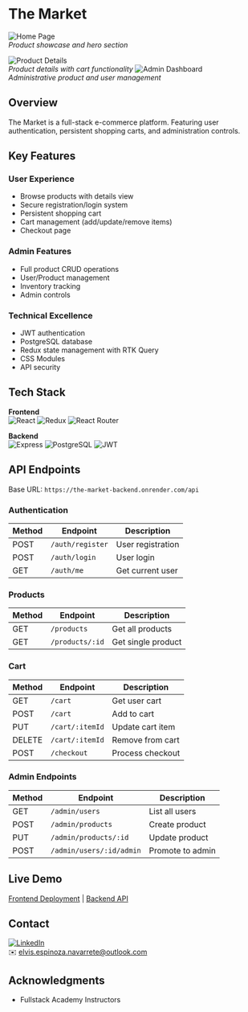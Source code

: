 # The Market

![Home Page](https://i.imgur.com/JUw5Kgj.png)  
_Product showcase and hero section_

![Product Details](https://i.imgur.com/0ppgHoN.png)  
_Product details with cart functionality_
![Admin Dashboard](https://i.imgur.com/CQwIuuK.png)  
_Administrative product and user management_

## Overview

The Market is a full-stack e-commerce platform. Featuring user authentication, persistent shopping carts, and administration controls.

## Key Features

### User Experience

- Browse products with details view
- Secure registration/login system
- Persistent shopping cart
- Cart management (add/update/remove items)
- Checkout page

### Admin Features

- Full product CRUD operations
- User/Product management
- Inventory tracking
- Admin controls

### Technical Excellence

- JWT authentication
- PostgreSQL database
- Redux state management with RTK Query
- CSS Modules
- API security

## Tech Stack

**Frontend**  
![React](https://img.shields.io/badge/React-18.2.0-blue)
![Redux](https://img.shields.io/badge/Redux_Toolkit-1.9.7-purple)
![React Router](https://img.shields.io/badge/React_Router-6.20.1-orange)

**Backend**  
![Express](https://img.shields.io/badge/Express-5.1.0-green)
![PostgreSQL](https://img.shields.io/badge/PostgreSQL-15.4-blue)
![JWT](https://img.shields.io/badge/JWT-9.0.2-yellow)

## API Endpoints

Base URL: `https://the-market-backend.onrender.com/api`

### Authentication

| Method | Endpoint         | Description       |
| ------ | ---------------- | ----------------- |
| POST   | `/auth/register` | User registration |
| POST   | `/auth/login`    | User login        |
| GET    | `/auth/me`       | Get current user  |

### Products

| Method | Endpoint        | Description        |
| ------ | --------------- | ------------------ |
| GET    | `/products`     | Get all products   |
| GET    | `/products/:id` | Get single product |

### Cart

| Method | Endpoint        | Description      |
| ------ | --------------- | ---------------- |
| GET    | `/cart`         | Get user cart    |
| POST   | `/cart`         | Add to cart      |
| PUT    | `/cart/:itemId` | Update cart item |
| DELETE | `/cart/:itemId` | Remove from cart |
| POST   | `/checkout`     | Process checkout |

### Admin Endpoints

| Method | Endpoint                 | Description      |
| ------ | ------------------------ | ---------------- |
| GET    | `/admin/users`           | List all users   |
| POST   | `/admin/products`        | Create product   |
| PUT    | `/admin/products/:id`    | Update product   |
| POST   | `/admin/users/:id/admin` | Promote to admin |

## Live Demo

[Frontend Deployment](https://the-market-app.netlify.app/) | [Backend API](https://the-market-backend.onrender.com/api/products)

## Contact

[![LinkedIn](https://img.shields.io/badge/LinkedIn-Connect-blue)](https://www.linkedin.com/in/elvis-espinoza/)  
✉️ elvis.espinoza.navarrete@outlook.com

## Acknowledgments

- Fullstack Academy Instructors
